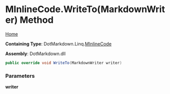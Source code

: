 <a name="_top"></a>

# MInlineCode\.WriteTo\(MarkdownWriter\) Method

[Home](../../../../README.md#_top)

**Containing Type**: DotMarkdown\.Linq\.[MInlineCode](../README.md#_top)

**Assembly**: DotMarkdown\.dll

```csharp
public override void WriteTo(MarkdownWriter writer)
```

### Parameters

**writer**